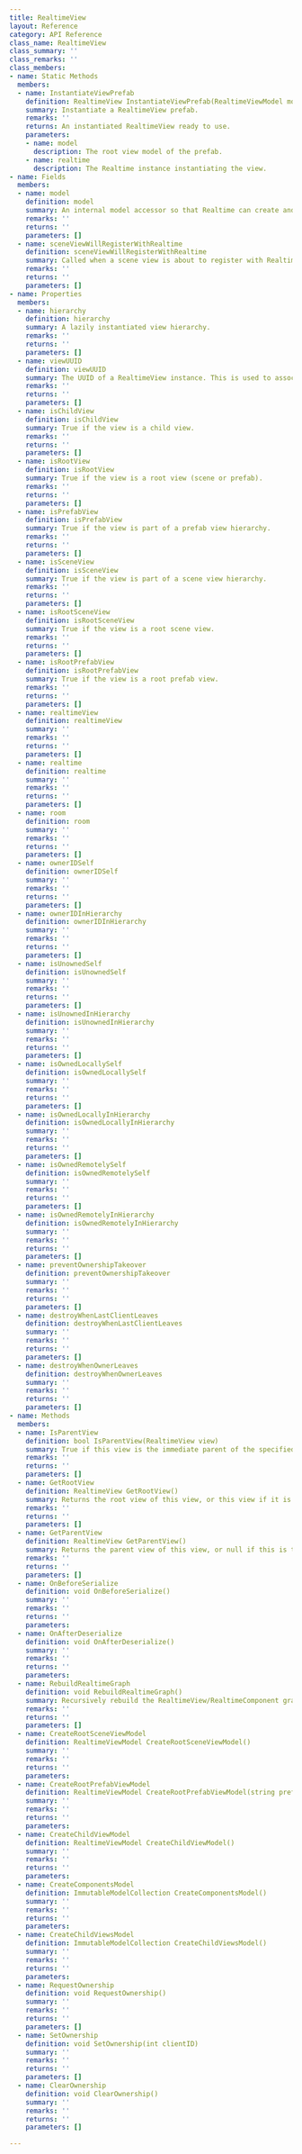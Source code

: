```yaml
---
title: RealtimeView
layout: Reference
category: API Reference
class_name: RealtimeView
class_summary: ''
class_remarks: ''
class_members:
- name: Static Methods
  members:
  - name: InstantiateViewPrefab
    definition: RealtimeView InstantiateViewPrefab(RealtimeViewModel model, Realtime realtime)
    summary: Instantiate a RealtimeView prefab.
    remarks: ''
    returns: An instantiated RealtimeView ready to use.
    parameters:
    - name: model
      description: The root view model of the prefab.
    - name: realtime
      description: The Realtime instance instantiating the view.
- name: Fields
  members:
  - name: model
    definition: model
    summary: An internal model accessor so that Realtime can create and destroy view models on the datastore.
    remarks: ''
    returns: ''
    parameters: []
  - name: sceneViewWillRegisterWithRealtime
    definition: sceneViewWillRegisterWithRealtime
    summary: Called when a scene view is about to register with Realtime. Use this to return a different Realtime  instance than whatever was assigned in the scene, like on scene views that were additively loaded.  This should be set during Awake, and is called during Start.
    remarks: ''
    returns: ''
    parameters: []
- name: Properties
  members:
  - name: hierarchy
    definition: hierarchy
    summary: A lazily instantiated view hierarchy.
    remarks: ''
    returns: ''
    parameters: []
  - name: viewUUID
    definition: viewUUID
    summary: The UUID of a RealtimeView instance. This is used to associate scene objects across clients and sessions.  For scene objects, it is pregenerated by the editor. For prefab objects, it is null. Any changes to it will  break persistence.
    remarks: ''
    returns: ''
    parameters: []
  - name: isChildView
    definition: isChildView
    summary: True if the view is a child view.
    remarks: ''
    returns: ''
    parameters: []
  - name: isRootView
    definition: isRootView
    summary: True if the view is a root view (scene or prefab).
    remarks: ''
    returns: ''
    parameters: []
  - name: isPrefabView
    definition: isPrefabView
    summary: True if the view is part of a prefab view hierarchy.
    remarks: ''
    returns: ''
    parameters: []
  - name: isSceneView
    definition: isSceneView
    summary: True if the view is part of a scene view hierarchy.
    remarks: ''
    returns: ''
    parameters: []
  - name: isRootSceneView
    definition: isRootSceneView
    summary: True if the view is a root scene view.
    remarks: ''
    returns: ''
    parameters: []
  - name: isRootPrefabView
    definition: isRootPrefabView
    summary: True if the view is a root prefab view.
    remarks: ''
    returns: ''
    parameters: []
  - name: realtimeView
    definition: realtimeView
    summary: ''
    remarks: ''
    returns: ''
    parameters: []
  - name: realtime
    definition: realtime
    summary: ''
    remarks: ''
    returns: ''
    parameters: []
  - name: room
    definition: room
    summary: ''
    remarks: ''
    returns: ''
    parameters: []
  - name: ownerIDSelf
    definition: ownerIDSelf
    summary: ''
    remarks: ''
    returns: ''
    parameters: []
  - name: ownerIDInHierarchy
    definition: ownerIDInHierarchy
    summary: ''
    remarks: ''
    returns: ''
    parameters: []
  - name: isUnownedSelf
    definition: isUnownedSelf
    summary: ''
    remarks: ''
    returns: ''
    parameters: []
  - name: isUnownedInHierarchy
    definition: isUnownedInHierarchy
    summary: ''
    remarks: ''
    returns: ''
    parameters: []
  - name: isOwnedLocallySelf
    definition: isOwnedLocallySelf
    summary: ''
    remarks: ''
    returns: ''
    parameters: []
  - name: isOwnedLocallyInHierarchy
    definition: isOwnedLocallyInHierarchy
    summary: ''
    remarks: ''
    returns: ''
    parameters: []
  - name: isOwnedRemotelySelf
    definition: isOwnedRemotelySelf
    summary: ''
    remarks: ''
    returns: ''
    parameters: []
  - name: isOwnedRemotelyInHierarchy
    definition: isOwnedRemotelyInHierarchy
    summary: ''
    remarks: ''
    returns: ''
    parameters: []
  - name: preventOwnershipTakeover
    definition: preventOwnershipTakeover
    summary: ''
    remarks: ''
    returns: ''
    parameters: []
  - name: destroyWhenLastClientLeaves
    definition: destroyWhenLastClientLeaves
    summary: ''
    remarks: ''
    returns: ''
    parameters: []
  - name: destroyWhenOwnerLeaves
    definition: destroyWhenOwnerLeaves
    summary: ''
    remarks: ''
    returns: ''
    parameters: []
- name: Methods
  members:
  - name: IsParentView
    definition: bool IsParentView(RealtimeView view)
    summary: True if this view is the immediate parent of the specified view.
    remarks: ''
    returns: ''
    parameters: []
  - name: GetRootView
    definition: RealtimeView GetRootView()
    summary: Returns the root view of this view, or this view if it is the root.
    remarks: ''
    returns: ''
    parameters: []
  - name: GetParentView
    definition: RealtimeView GetParentView()
    summary: Returns the parent view of this view, or null if this is the root view.
    remarks: ''
    returns: ''
    parameters: []
  - name: OnBeforeSerialize
    definition: void OnBeforeSerialize()
    summary: ''
    remarks: ''
    returns: ''
    parameters: 
  - name: OnAfterDeserialize
    definition: void OnAfterDeserialize()
    summary: ''
    remarks: ''
    returns: ''
    parameters: 
  - name: RebuildRealtimeGraph
    definition: void RebuildRealtimeGraph()
    summary: Recursively rebuild the RealtimeView/RealtimeComponent graph, from this node downwards.
    remarks: ''
    returns: ''
    parameters: []
  - name: CreateRootSceneViewModel
    definition: RealtimeViewModel CreateRootSceneViewModel()
    summary: ''
    remarks: ''
    returns: ''
    parameters: 
  - name: CreateRootPrefabViewModel
    definition: RealtimeViewModel CreateRootPrefabViewModel(string prefabName, int ownerID, LifetimeFlags lifetimeFlags)
    summary: ''
    remarks: ''
    returns: ''
    parameters: 
  - name: CreateChildViewModel
    definition: RealtimeViewModel CreateChildViewModel()
    summary: ''
    remarks: ''
    returns: ''
    parameters: 
  - name: CreateComponentsModel
    definition: ImmutableModelCollection CreateComponentsModel()
    summary: ''
    remarks: ''
    returns: ''
    parameters: 
  - name: CreateChildViewsModel
    definition: ImmutableModelCollection CreateChildViewsModel()
    summary: ''
    remarks: ''
    returns: ''
    parameters: 
  - name: RequestOwnership
    definition: void RequestOwnership()
    summary: ''
    remarks: ''
    returns: ''
    parameters: []
  - name: SetOwnership
    definition: void SetOwnership(int clientID)
    summary: ''
    remarks: ''
    returns: ''
    parameters: []
  - name: ClearOwnership
    definition: void ClearOwnership()
    summary: ''
    remarks: ''
    returns: ''
    parameters: []

---
```

